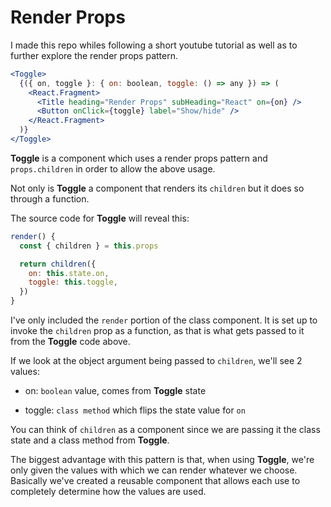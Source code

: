 # Render Props

I made this repo whiles following a short youtube tutorial as well as to further explore the render props pattern.

```jsx
<Toggle>
  {({ on, toggle }: { on: boolean, toggle: () => any }) => (
    <React.Fragment>
      <Title heading="Render Props" subHeading="React" on={on} />
      <Button onClick={toggle} label="Show/hide" />
    </React.Fragment>
  )}
</Toggle>
```

**Toggle** is a component which uses a render props pattern and `props.children` in order to allow the above usage.

Not only is **Toggle** a component that renders its `children` but it does so through a function.

The source code for **Toggle** will reveal this:

```jsx
render() {
  const { children } = this.props

  return children({
    on: this.state.on,
    toggle: this.toggle,
  })
}
```

I've only included the `render` portion of the class component. It is set up to invoke the `children` prop as a function, as that is what gets passed to it from the **Toggle** code above.

If we look at the object argument being passed to `children`, we'll see 2 values:

- on: `boolean` value, comes from **Toggle** state

- toggle: `class method` which flips the state value for `on`

You can think of `children` as a component since we are passing it the class state and a class method from **Toggle**.

The biggest advantage with this pattern is that, when using **Toggle**, we're only given the values with which we can render whatever we choose. Basically we've created a reusable component that allows each use to completely determine how the values are used.
